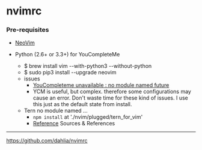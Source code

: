 # nvimrc

### Pre-requisites

- [NeoVim](https://github.com/neovim/neovim/)

- Python (2.6+ or 3.3+) for YouCompleteMe
	- $ brew install vim --with-python3 --without-python
	- $ sudo pip3 install --upgrade neovim
	- issues
		- [YouCompleteme unavailable : no module named future](https://github.com/Valloric/YouCompleteMe/issues/2271)
        - YCM is useful, but complex. therefore some configurations may cause an error. Don't waste time for these kind of issues. I use this just as the default state from install.
    - Tern no module named ...
      - `npm install` at './nvim/plugged/tern_for_vim'
      - [Reference](https://vimeo.com/67215272)
Sources & References
---
https://github.com/dahlia/nvimrc
